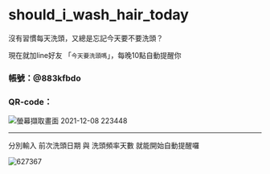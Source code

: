 # should_i_wash_hair_today

沒有習慣每天洗頭，又總是忘記今天要不要洗頭？

現在就加line好友 「`今天要洗頭嗎`」，每晚10點自動提醒你

### 帳號：@883kfbdo
### QR-code：
![螢幕擷取畫面 2021-12-08 223448](https://user-images.githubusercontent.com/85498537/145226521-32243830-9a2b-4039-972a-5135d90175bc.png)

---

分別輸入 前次洗頭日期 與 洗頭頻率天數
就能開始自動提醒囉

![627367](https://user-images.githubusercontent.com/85498537/145227778-895a4fe1-325a-4859-895e-081bebba9b69.jpg)
